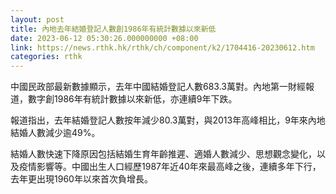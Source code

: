 ```yaml
---
layout: post
title: 內地去年結婚登記人數創1986年有統計數據以來新低
date: 2023-06-12 05:30:26.000000000 +08:00
link: https://news.rthk.hk/rthk/ch/component/k2/1704416-20230612.htm
categories: rthk
---
```


中國民政部最新數據顯示，去年中國結婚登記人數683.3萬對。內地第一財經報道，數字創1986年有統計數據以來新低，亦連續9年下跌。

報道指出，去年結婚登記人數按年減少80.3萬對，與2013年高峰相比，9年來內地結婚人數減少逾49%。

結婚人數快速下降原因包括結婚生育年齡推遲、適婚人數減少、思想觀念變化，以及疫情影響等。中國出生人口經歷1987年近40年來最高峰之後，連續多年下行，去年更出現1960年以來首次負增長。
